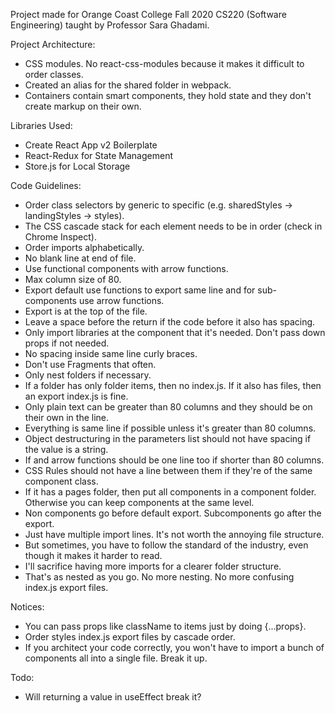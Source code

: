 Project made for Orange Coast College Fall 2020 CS220 (Software Engineering) taught by Professor Sara Ghadami.

Project Architecture:
- CSS modules. No react-css-modules because it makes it difficult to order classes.
- Created an alias for the shared folder in webpack.
- Containers contain smart components, they hold state and they don't create markup on their own.

Libraries Used:
- Create React App v2 Boilerplate
- React-Redux for State Management
- Store.js for Local Storage

Code Guidelines:
- Order class selectors by generic to specific (e.g. sharedStyles -> landingStyles -> styles).
- The CSS cascade stack for each element needs to be in order (check in Chrome Inspect).
- Order imports alphabetically.
- No blank line at end of file.
- Use functional components with arrow functions.
- Max column size of 80.
- Export default use functions to export same line and for sub-components use arrow functions.
- Export is at the top of the file.
- Leave a space before the return if the code before it also has spacing.
- Only import libraries at the component that it's needed. Don't pass down props if not needed.
- No spacing inside same line curly braces.
- Don't use Fragments that often.
- Only nest folders if necessary.
- If a folder has only folder items, then no index.js. If it also has files, then an export index.js is fine.
- Only plain text can be greater than 80 columns and they should be on their own in the line.
- Everything is same line if possible unless it's greater than 80 columns.
- Object destructuring in the parameters list should not have spacing if the value is a string.
- If and arrow functions should be one line too if shorter than 80 columns.
- CSS Rules should not have a line between them if they're of the same component class.
- If it has a pages folder, then put all components in a component folder. Otherwise you can keep components at the same level.
- Non components go before default export. Subcomponents go after the export.
- Just have multiple import lines. It's not worth the annoying file structure.
- But sometimes, you have to follow the standard of the industry, even though it makes it harder to read.
- I'll sacrifice having more imports for a clearer folder structure.
- That's as nested as you go. No more nesting. No more confusing index.js export files.

Notices:
- You can pass props like className to items just by doing {...props}.
- Order styles index.js export files by cascade order.
- If you architect your code correctly, you won't have to import a bunch of components all into a single file. Break it up.

Todo:
- Will returning a value in useEffect break it?
